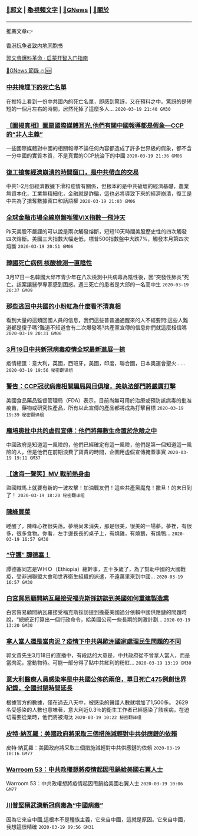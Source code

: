 ###  [:eagle:郭文](https://github.com/ourhimalayas/txt) | [:books:視頻文字](https://github.com/ourhimalayas/txt/blob/master/content/README.md) | [:newspaper:GNews](https://github.com/ourhimalayas/txt/blob/master/content/gnews/README.md) | [:pray:關於](https://github.com/ourhimalayas/home/tree/master/about)
---

推薦文章:point_right:

[香港抗争者致内地同胞书](https://github.com/ourhimalayas/news/blob/master/2019/08/a_letter_from_the_hong_kong_people.md)

[郭文贵爆料革命 · 启蒙开智入门指南](https://github.com/ourhimalayas/txt/issues/1)

[:newspaper:GNews 節錄 :fire: :new:](https://github.com/ourhimalayas/txt/blob/master/content/gnews/README.md) 



### [中共掩埋下的死亡名單](/content/gnews/1/README.md)

在推特上看到一份中共國內的死亡名單，即感到驚訝，又在預料之中。驚訝的是短短的一個月左右的時間，居然死掉了這麼多人...  `2020-03-19 21:40 GM30`

### [〘圖揭真相〙圖扇國際媒體耳光,他們有關中國報導都是假象—CCP的“非人主義”](/content/gnews/2/README.md)

一些國際媒體對中國的相關報導不論任何內容都造成了許多世界級的假象，都不含一分中國的實質本質，不是真實的CCP統治下的中國  `2020-03-19 21:36 GM06`

### [復工搶奪經濟崩潰的時間窗口，是中共帶血的交易](/content/gnews/3/README.md)

中共1-2月份經濟數據下滑和疫情有關係，但根本的是中共破壞的經濟基礎，農業無資本化，工業無精細化，金融就是詐騙，這也必將導致下來的經濟崩潰，復工是中共為了搶奪數據窗口和話語權  `2020-03-19 21:03 GM06`

### [全球金融市場全線崩盤唯獨VIX指數一飛沖天](/content/gnews/4/README.md)

昨天美股不嚴謹的可以說是兩次觸發熔斷，短短10天時間美股歷史性的四次觸發四次熔斷。美國三大指數大幅走低，標普500指數盤中大跌7%，觸發本月第四次熔斷  `2020-03-19 20:51 GM06`

### [韓國死亡病例 核酸檢測一直陰性](/content/gnews/5/README.md)

3月17日一名韓國大邱市青少年在八次檢測中共病毒為陰性後，因“突發性肺炎”死亡。該案讓醫學專家感到困惑。週三死亡的患者是大邱的一名高中生  `2020-03-19 20:37 GM09`

### [那些逃回中共國的小粉紅為什麼看不清真相](/content/gnews/6/README.md)

看到大量的這類回國人員的信息，我們這些普普通通醒來的人不經要問:這些人難道都是傻子嗎?難道不知道會有二次爆發嗎?共產黨宣傳的信息你們就這麼相信嗎  `2020-03-19 20:31 GM06`

### [3月19日中共新冠病毒疫情全球最新進展一掠](/content/gnews/7/README.md)

疫情總匯：意大利，英國，西班牙，美國，印度，聯合國，日本奧運會聖火……  `2020-03-19 19:56 秘密翻译组`

### [警告：CCP冠狀病毒相關騙局與日俱增，美執法部門將嚴厲打擊](/content/gnews/8/README.md)

美國食品藥品監督管理局（FDA）表示，目前尚無可用於治療或預防該病毒的批准疫苗，藥物或研究性產品，所有以此宣傳的產品都將成為打擊目標  `2020-03-19 19:39 秘密翻译组`

### [龐培奧批中共的虛假宣傳：他們將無數生命置於危險之中](/content/gnews/9/README.md)

中國政府是知道這一風險的，他們已經確定有這一風險，他們是第一個知道這一風險的人，但是他們在前期浪費了寶貴的時間，企圖用虛假宣傳掩蓋事實  `2020-03-19 19:11 GM37`

### [【滄海一聲笑】MV 戰前熱身曲](/content/gnews/10/README.md)

盜國賊馬上就要有新的一波攻擊！加油戰友們！這些共產黨魔鬼！撒旦！的末日到了！  `2020-03-19 18:20 秘密翻译组`

### [陳峰買菜](/content/gnews/11/README.md)

睡醒了，陳峰心裡很失落。夢境尚未消失，那是很美，很美的一場夢。夢裡，有很多，很多食物。你看，左手邊長長的桌子上，有燒雞，有燒鵝，有燒鴨...  `2020-03-19 16:57 GM30`

### [“守護” 譚德塞！](/content/gnews/12/README.md)

 譚德塞同志是ＷＨＯ（Ethiopia）總幹事，五十多歲了，為了幫助中國的大國戰疫，受非洲聯盟大會和世界衛生組織的派遣，不遠萬里來到中國...  `2020-03-19 16:57 GM30`

### [白宮貿易顧問納瓦羅接受福克斯採訪談到美國如何重建製造業](/content/gnews/13/README.md)

白宮貿易顧問納瓦羅接受福克斯採訪提到擔憂美國過分依賴中國供應鏈的問題時說，“總統正打算出一個行政命令，給美國公司一些長期的刺激計劃...  `2020-03-19 13:20 GM30`

### [拿人當人還是當肉泥？疫情下中共與歐洲國家處理民生問題的不同](/content/gnews/14/README.md)

郭文貴先生3月18日的直播中，有段話的大意是，中共政府從不曾拿人當人，而是當肉泥，當動物待。可能一部分得了點中共紅利的粉紅...  `2020-03-19 13:19 GM30`

### [意大利醫療人員感染率是中共國公佈的兩倍，單日死亡475例創世界紀錄，全國封閉時間延長](/content/gnews/15/README.md)

根據官方的數據，僅在過去八天中，被感染的醫護人數就增加了1,500多。 2629名受感染的人數也意味著，意大利近0.3％的衛生工作者已經感染了該疾病，在迫切需要從業時，他們將被淘汰  `2020-03-19 10:22 秘密翻译组`

### [皮特·納瓦羅：美國政府將采取三個措施減輕對中共供應鏈的依賴](/content/gnews/16/README.md)

皮特·納瓦羅：美國政府將采取三個措施減輕對中共供應鏈的依賴  `2020-03-19 10:16 GM77`

### [Warroom 53：中共政權想將疫情起因甩鍋給美國右翼人士](/content/gnews/17/README.md)

Warroom 53：中共政權想將疫情起因甩鍋給美國右翼人士  `2020-03-19 10:06 GM77`

### [川普堅稱武漢新冠病毒為“中國病毒”](/content/gnews/18/README.md)

因為它來自中國,這根本不是種族主義，它來自中國，這就是原因。它來自中國，我想這很精確  `2020-03-19 09:56 GM31`

